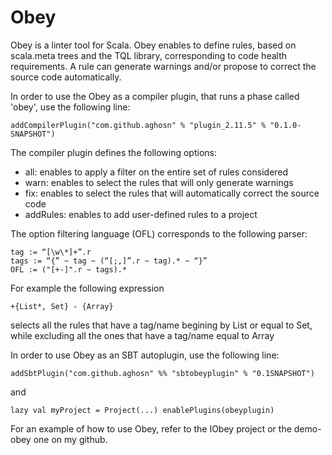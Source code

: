 Obey
====

Obey is  a linter tool for Scala. Obey enables to define rules, based on scala.meta trees and the TQL library, corresponding to code health requirements. A rule can generate warnings and/or propose to correct the source code automatically. 

In order to use the Obey as a compiler plugin, that runs a phase called 'obey', use the following line: 
~~~
addCompilerPlugin("com.github.aghosn" % "plugin_2.11.5" % "0.1.0­SNAPSHOT")
~~~
The compiler plugin defines the following options: 
* all:<OFL> enables to apply a filter on the entire set of rules considered
* warn:<OFL> enables to select the rules that will only generate warnings
* fix:<OFL> enables to select the rules that will automatically correct the source code
* addRules:<path to compiled classes> enables to add user-defined rules to a project

The option filtering language (OFL) corresponds to the following parser: 
~~~
tag := “[\w\*]+”.r
tags := “{” ~ tag ~ (“[;,]”.r ~ tag).* ~ “}”
OFL := ("[+-]".r ~ tags).*
~~~

For example the following expression 
~~~
+{List*, Set} - {Array}
~~~ 
selects all the rules that have a tag/name begining by List or equal to Set, while excluding all the ones that have a tag/name equal to Array

In order to use Obey as an SBT autoplugin, use the following line: 
~~~
addSbtPlugin("com.github.aghosn" %% "sbt­obeyplugin" % "0.1­SNAPSHOT")
~~~

and 
~~~
lazy val myProject = Project(...) enablePlugins(obeyplugin)
~~~
 For an example of how to use Obey, refer to the IObey project or the demo-obey one on my github. 
